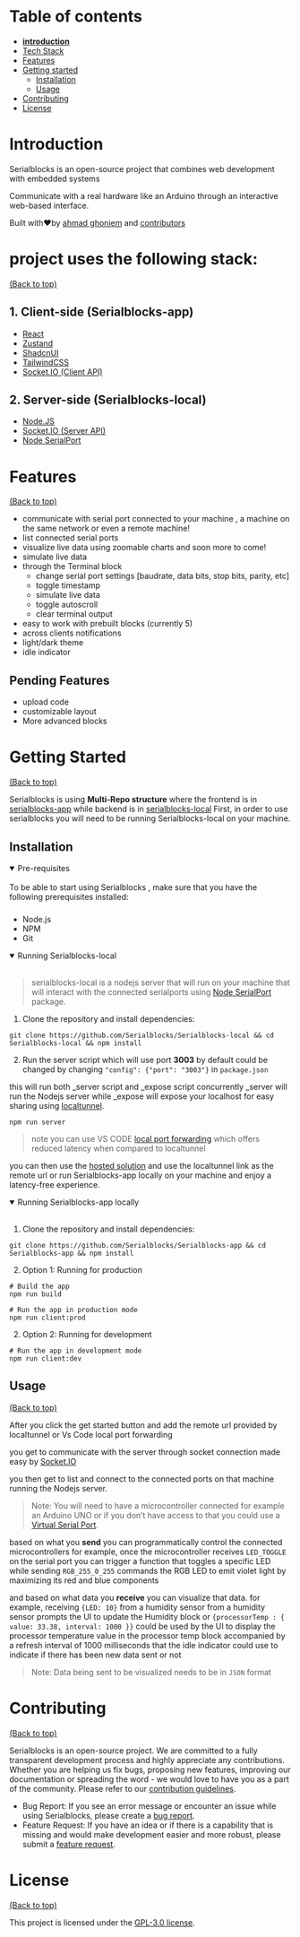 # Table of contents


- **[introduction](https://github.com/Serialblocks/Serialblocks-app/blob/main/README.md#introduction)**
- [Tech Stack](https://github.com/Serialblocks/Serialblocks-app/blob/main/README.md#project-uses-the-following-stack)
- [Features](https://github.com/Serialblocks/Serialblocks-app/blob/main/README.md#features)
- [Getting started](https://github.com/Serialblocks/Serialblocks-app/blob/main/README.md#getting-started)
    - [Installation](https://github.com/Serialblocks/Serialblocks-app/blob/main/README.md#installation)
    - [Usage](https://github.com/Serialblocks/Serialblocks-app/blob/main/README.md#usage)
- [Contributing](https://github.com/Serialblocks/Serialblocks-app/blob/main/README.md#contributing)
- [License](https://github.com/Serialblocks/Serialblocks-app/blob/main/README.md#license)

# **Introduction**


Serialblocks is an open-source project that combines web development with embedded systems

Communicate with a real hardware like an Arduino through an interactive web-based interface.

Built with❤︎by [ahmad ghoniem](https://twitter.com/yoshuawuyts) and [contributors](https://github.com/choojs/choo/graphs/contributors)

# project uses the following stack:


[(Back to top)](https://github.com/Serialblocks/Serialblocks-app/blob/main/README.md#table-of-contents)

## 1. Client-side (Serialblocks-app)

- [React](https://reactjs.org/docs/getting-started.html)
- [Zustand](https://docs.pmnd.rs/zustand/getting-started/introduction)
- [ShadcnUI](https://ui.shadcn.com/)
- [TailwindCSS](https://tailwindcss.com/)
- [Socket.IO (Client API)](https://socket.io/docs/v4/client-api/)

## 2. Server-side (Serialblocks-local)

- [Node.JS](https://nodejs.org/)
- [Socket.IO (Server API)](https://socket.io/docs/v4/server-api/)
- [Node SerialPort](https://serialport.io/docs/)

# Features[](https://docs.amplication.com/#key-features-of-amplication)


[(Back to top)](https://github.com/Serialblocks/Serialblocks-app/blob/main/README.md#table-of-contents)

- communicate with serial port connected to your machine , a machine on the same network or even a remote machine!
- list connected serial ports
- visualize live data using zoomable charts and soon more to come!
- simulate live data
- through the Terminal block
    - change serial port settings [baudrate, data bits, stop bits, parity, etc]
    - toggle timestamp
    - simulate live data
    - toggle autoscroll
    - clear terminal output
- easy to work with prebuilt blocks (currently 5)
- across clients notifications
- light/dark theme
- idle indicator

## Pending Features

- upload code
- customizable layout
- More advanced blocks

# Getting Started


[(Back to top)](https://github.com/Serialblocks/Serialblocks-app/blob/main/README.md#table-of-contents)

Serialblocks is using **Multi-Repo structure** where the frontend is in [serialblocks-app](https://github.com/Serialblocks/Serialblocks-app) while backend is in [serialblocks-local](https://github.com/Serialblocks/Serialblocks-local)
First, in order to use serialblocks you will need to be running Serialblocks-local on your machine.

## **Installation**

<details open>
<summary>
Pre-requisites
</summary> <br />
    To be able to start using Serialblocks , make sure that you have the following prerequisites installed:

###

- Node.js
- NPM
- Git
</details>

<details open>
<summary>
Running Serialblocks-local
</summary> <br />

> serialblocks-local is a nodejs server that will run on your machine that will interact with the connected serialports 
    using [Node SerialPort](https://serialport.io/) package.
1. Clone the repository and install dependencies:

```
git clone https://github.com/Serialblocks/Serialblocks-local && cd Serialblocks-local && npm install
```

2. Run the server script which will use port **3003** by default 
could be changed by changing `"config": {"port": "3003"}` in `package.json`

this will run both _server script and _expose script concurrently _server will run the Nodejs server while _expose will expose your localhost for easy sharing using [localtunnel](https://github.com/localtunnel/localtunnel).


```
npm run server
```
>
> note you can use VS CODE [local port forwarding](https://code.visualstudio.com/docs/editor/port-forwarding) which offers reduced latency when compared to localtunnel
>
 
</details>
 
you can then use the [hosted solution](https://serialblocks-app.vercel.app/) and use the localtunnel link as the remote url
or run Serialblocks-app locally on your machine and enjoy a latency-free experience.
<details open>
<summary>
Running Serialblocks-app locally
</summary> <br />

    
1. Clone the repository and install dependencies:


```
git clone https://github.com/Serialblocks/Serialblocks-app && cd Serialblocks-app && npm install
```
    
2. Option 1: Running for production


```
# Build the app
npm run build

# Run the app in production mode
npm run client:prod
```

2. Option 2: Running for development


```
# Run the app in development mode
npm run client:dev
```
    
</details>

## **Usage**


[(Back to top)](https://github.com/Serialblocks/Serialblocks-app/blob/main/README.md#table-of-contents)

After you click the get started button and add the remote url provided by localtunnel or Vs Code local port forwarding 

you get to communicate with the server through socket connection made easy by [Socket.IO](https://socket.io/)

you then get to list and connect to the connected ports on that machine running the Nodejs server.

>
> Note: You will need to have a microcontroller connected for example an Arduino UNO or if you don’t have access to that you could use a [Virtual Serial Port](https://www.virtual-serial-port.org/).
> 

based on what you **send** you can programmatically control the connected microcontrollers
for example, once the microcontroller receives `LED_TOGGLE` on the serial port you can trigger a function that toggles a specific LED
while sending `RGB_255_0_255` commands the RGB LED to emit violet light by maximizing its red and blue components

and based on what data you **receive** you can visualize that data.
for example, receiving `{LED: 10}` from a humidity sensor from a humidity sensor prompts the UI to update the Humidity block
or `{processorTemp : { value: 33.38, interval: 1000 }}` could be used by the UI to display the processor temperature value in the processor temp block
accompanied by a refresh interval of 1000 milliseconds that the idle indicator could use to indicate if there has been new data sent or not

>
> Note: Data being sent to be visualized needs to be in `JSON` format
> 

# **Contributing**


[(Back to top)](https://github.com/Serialblocks/Serialblocks-app/blob/main/README.md#table-of-contents)

Serialblocks is an open-source project. We are committed to a fully transparent development process and highly appreciate any contributions. Whether you are helping us fix bugs, proposing new features, improving our documentation or spreading the word - we would love to have you as a part of the  community. Please refer to our [contribution guidelines](https://github.com/Serialblocks/.github/blob/main/profile/CONTRIBUTING.md).

- Bug Report: If you see an error message or encounter an issue while using Serialblocks, please create a [bug report](https://github.com/serialblocks/serialblocks-app/issues/new?assignees=&labels=bug&title=%F0%9F%90%9B+Bug+Report%3A+).
- Feature Request: If you have an idea or if there is a capability that is missing and would make development easier and more robust, please submit a [feature request](https://github.com/serialblocks/serialblocks-app/issues/new?assignees=&labels=feature%20request).

# License


[(Back to top)](https://github.com/Serialblocks/Serialblocks-app/blob/main/README.md#table-of-contents)

This project is licensed under the [GPL-3.0 license](https://www.tldrlegal.com/license/gnu-general-public-license-v3-gpl-3).


